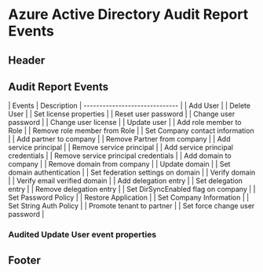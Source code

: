 <properties 
   pageTitle="Azure Active Directory Audit Report Events" 
   description="Audited events that are available for viewing and downloading from your Azure Active Directory" 
   services="active-directory" 
   documentationCenter="dev-center-name" 
   authors="kenhoff" 
   manager="ilanas" 
   editor=""/>

<tags
   ms.service="active-directory"
   ms.devlang="no"
   ms.topic="article"
   ms.tgt_pltfrm="na"
   ms.workload="required" 
   ms.date="03/23/2015"
   ms.author="kenhoff"/>

# Azure Active Directory Audit Report Events

## Header

## Audit Report Events

|	Events 					| 	Description
|	------------------------------		|
|	Add User				|
|	Delete User				|
|	Set license properties			|
|	Reset user password			|
|	Change user password			|
|	Change user license			|
|	Update user				|
|	Add role member to Role			|
|	Remove role member from Role		|
|	Set Company contact information		|
|	Add partner to company			|
|	Remove Partner from company		|
|	Add service principal			|
|	Remove service principal		|
|	Add service principal credentials	|
|	Remove service principal credentials	|
|	Add domain to company			|
|	Remove domain from company		|
|	Update domain				|
|	Set domain authentication		|
|	Set federation settings on domain	|
|	Verify domain				|
|	Verify email verified domain		|
|	Add delegation entry			|
|	Set delegation entry			|
|	Remove delegation entry			|
|	Set DirSyncEnabled flag on company	|
|	Set Password Policy			|
|	Restore Application			|
|	Set Company Information			|
|	Set String Auth Policy			|
|	Promote tenant to partner		|
|	Set force change user password		|


### Audited Update User event properties

## Footer
